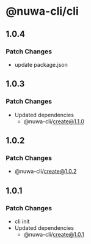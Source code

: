 # @nuwa-cli/cli

## 1.0.4

### Patch Changes

- update package.json

## 1.0.3

### Patch Changes

- Updated dependencies
  - @nuwa-cli/create@1.1.0

## 1.0.2

### Patch Changes

- @nuwa-cli/create@1.0.2

## 1.0.1

### Patch Changes

- cli init
- Updated dependencies
  - @nuwa-cli/create@1.0.1
